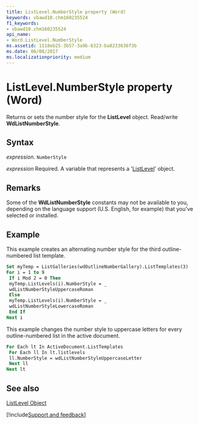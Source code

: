```yaml
---
title: ListLevel.NumberStyle property (Word)
keywords: vbawd10.chm160235524
f1_keywords:
- vbawd10.chm160235524
api_name:
- Word.ListLevel.NumberStyle
ms.assetid: 1118eb25-3b57-3a9b-6323-ba8233636f3b
ms.date: 06/08/2017
ms.localizationpriority: medium
---
```



# ListLevel.NumberStyle property (Word)

Returns or sets the number style for the **ListLevel** object. Read/write **WdListNumberStyle**.


## Syntax

_expression_. `NumberStyle`

_expression_ Required. A variable that represents a '[ListLevel](Word.ListLevel.md)' object.


## Remarks

Some of the **WdListNumberStyle** constants may not be available to you, depending on the language support (U.S. English, for example) that you've selected or installed.


## Example

This example creates an alternating number style for the third outline-numbered list template.


```vb
Set myTemp = ListGalleries(wdOutlineNumberGallery).ListTemplates(3) 
For i = 1 to 9 
 If i Mod 2 = 0 Then 
 myTemp.ListLevels(i).NumberStyle = _ 
 wdListNumberStyleUppercaseRoman 
 Else 
 myTemp.ListLevels(i).NumberStyle = _ 
 wdListNumberStyleLowercaseRoman 
 End If 
Next i
```

This example changes the number style to uppercase letters for every outline-numbered list in the active document.




```vb
For Each lt In ActiveDocument.ListTemplates 
 For Each ll In lt.listlevels 
 ll.NumberStyle = wdListNumberStyleUppercaseLetter 
 Next ll 
Next lt
```


## See also


[ListLevel Object](Word.ListLevel.md)

[!include[Support and feedback](~/includes/feedback-boilerplate.md)]